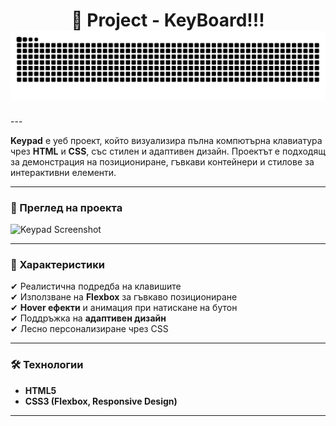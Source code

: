 <h1 align="center">
        👋 Project - KeyBoard!!!  
        <br>
         <img src="https://raw.githubusercontent.com/BEPb/BEPb/output/github-contribution-grid-snake-dark.svg" alt="BEPb's github activity graph" style="max-width: 100%;">
    </h1>
---


**Keypad** е уеб проект, който визуализира пълна компютърна клавиатура чрез **HTML** и **CSS**, със стилен и адаптивен дизайн. Проектът е подходящ за демонстрация на позициониране, гъвкави контейнери и стилове за интерактивни елементи.

---

### 📸 Преглед на проекта

![Keypad Screenshot]("C:\Users\HP\Desktop\KeyBoard\image2.png")  


---

### 🔑 Характеристики

✔ Реалистична подредба на клавишите  
✔ Използване на **Flexbox** за гъвкаво позициониране  
✔ **Hover ефекти** и анимация при натискане на бутон  
✔ Поддръжка на **адаптивен дизайн**  
✔ Лесно персонализиране чрез CSS  

---

### 🛠 Технологии

- **HTML5**
- **CSS3 (Flexbox, Responsive Design)**

---



